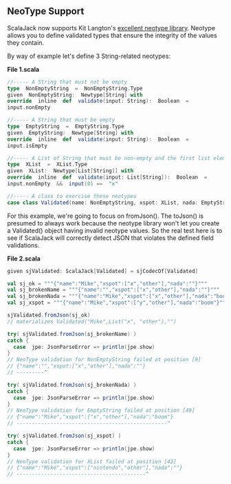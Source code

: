 
## NeoType Support

ScalaJack now supports Kit Langton's [excellent neotype library](https://github.com/kitlangton/neotype). Neotype allows you to define validated types that ensure the integrity of the values they contain.

By way of example let's define 3 String-related neotypes:

**File 1.scala**
```scala
//----- A String that must not be empty
type  NonEmptyString  =  NonEmptyString.Type
given  NonEmptyString:  Newtype[String] with
override  inline  def  validate(input: String):  Boolean  =
input.nonEmpty

//----- A String that must be empty
type  EmptyString  =  EmptyString.Type
given  EmptyString:  Newtype[String] with
override  inline  def  validate(input: String):  Boolean  =
input.isEmpty

//----- A List of String that must be non-empty and the first list element must be "x"
type  XList  =  XList.Type
given  XList:  Newtype[List[String]] with
override  inline  def  validate(input: List[String]):  Boolean  =
input.nonEmpty  &&  input(0) ==  "x"

//----- A class to exercise these neotypes
case class Validated(name: NonEmptyString, xspot: XList, nada: EmptyString)
```

For this example, we're going to focus on fromJson().  The toJson() is presumed to always work because the neotype library won't let you create a Validated() object having invalid neotype values.  So the real test here is to see if ScalaJack will correctly detect JSON that violates the defined field validations.

**File 2.scala**
```scala
given sjValidated: ScalaJack[Validated] = sjCodecOf[Validated]

val sj_ok = """{"name":"Mike","xspot":["x","other"],"nada":""}"""
val sj_brokenName = """{"name":"","xspot":["x","other"],"nada":""}"""
val sj_brokenNada = """{"name":"Mike","xspot":["x","other"],"nada":"boom"}"""
val sj_xspot = """{"name":"Mike","xspot":["y","other"],"nada":"boom"}"""

sjValidated.fromJson(sj_ok)
// materializes Validated("Mike",List("x", "other"),"")

try( sjValidated.fromJson(sj_brokenName) )
catch {
  case  jpe: JsonParseError => println(jpe.show)
}
// NeoType validation for NonEmptyString failed at position [9]
// {"name":"","xspot:["x","other"],"nada":""}
// ---------^

try( sjValidated.fromJson(sj_brokenNada) )
catch {
  case  jpe: JsonParseError => println(jpe.show)
}
// NeoType validation for EmptyString failed at position [49]
// {"name":"Mike","xspot":["x","other"],"nada":"boom"}
// -------------------------------------------------^

try( sjValidated.fromJson(sj_xspot) )
catch {
  case  jpe: JsonParseError => println(jpe.show)
}
// NeoType validation for XList failed at position [42]
// {"name":"Mike","xspot":["nintendo","other"],"nada":""}
// ------------------------------------------^
```
